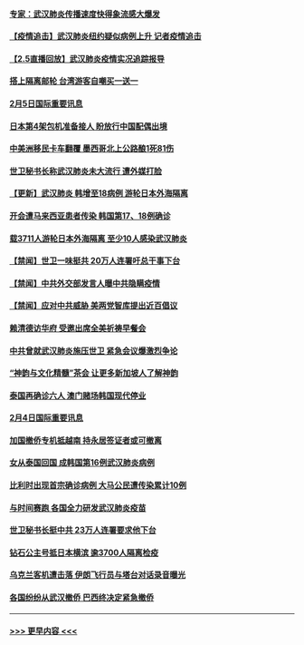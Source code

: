 #### [专家：武汉肺炎传播速度快得象流感大爆发](../pages/prog202/a102770132.md?t=02060102) 
#### [【疫情追击】武汉肺炎纽约疑似病例上升 记者疫情追击](../pages/prog202/a102770000.md?t=02060102) 
#### [【2.5直播回放】武汉肺炎疫情实况追踪报导](../pages/prog202/a102769913.md?t=02060102) 
#### [搭上隔离邮轮 台湾游客自嘲买一送一](../pages/prog202/a102769845.md?t=02060102) 
#### [2月5日国际重要讯息](../pages/prog202/a102769821.md?t=02060102) 
#### [日本第4架包机准备接人 盼放行中国配偶出境](../pages/prog202/a102769765.md?t=02060102) 
#### [中美洲移民卡车翻覆 墨西哥北上公路酿1死81伤](../pages/prog202/a102769703.md?t=02060102) 
#### [世卫秘书长称武汉肺炎未大流行 遭外媒打脸](../pages/prog202/a102769679.md?t=02060102) 
#### [【更新】武汉肺炎 韩增至18病例 游轮日本外海隔离](../pages/prog202/a102758911.md?t=02060102) 
#### [开会遭马来西亚患者传染 韩国第17、18例确诊](../pages/prog202/a102769600.md?t=02060102) 
#### [载3711人游轮日本外海隔离 至少10人感染武汉肺炎](../pages/prog202/a102769538.md?t=02060102) 
#### [【禁闻】世卫一味挺共 20万人连署吁总干事下台](../pages/prog202/a102769445.md?t=02060102) 
#### [【禁闻】中共外交部发言人曝中共隐瞒疫情](../pages/prog202/a102769400.md?t=02060102) 
#### [【禁闻】应对中共威胁 美两党智库提出近百倡议](../pages/prog202/a102769357.md?t=02060102) 
#### [赖清德访华府  受邀出席全美祈祷早餐会](../pages/prog202/a102769350.md?t=02060102) 
#### [中共曾就武汉肺炎施压世卫 紧急会议爆激烈争论](../pages/prog202/a102769312.md?t=02060102) 
#### [“神韵与文化精髓”茶会 让更多新加坡人了解神韵](../pages/prog202/a102769286.md?t=02060102) 
#### [泰国再确诊六人 澳门赌场韩国现代停业](../pages/prog202/a102769239.md?t=02060102) 
#### [2月4日国际重要讯息](../pages/prog202/a102768884.md?t=02060102) 
#### [加国撤侨专机抵越南 持永居签证者或可撤离](../pages/prog202/a102768877.md?t=02060102) 
#### [女从泰国回国 成韩国第16例武汉肺炎病例](../pages/prog202/a102768669.md?t=02060102) 
#### [比利时出现首宗确诊病例 大马公民遭传染累计10例](../pages/prog202/a102768824.md?t=02060102) 
#### [与时间赛跑 各国全力研发武汉肺炎疫苗](../pages/prog202/a102768738.md?t=02060102) 
#### [世卫秘书长挺中共 23万人连署要求他下台](../pages/prog202/a102768717.md?t=02060102) 
#### [钻石公主号抵日本横滨 逾3700人隔离检疫](../pages/prog202/a102768714.md?t=02060102) 
#### [乌克兰客机遭击落 伊朗飞行员与塔台对话录音曝光](../pages/prog202/a102768645.md?t=02060102) 
#### [各国纷纷从武汉撤侨 巴西终决定紧急撤侨](../pages/prog202/a102768630.md?t=02060102) 

----
#### [ >>> 更早内容 <<< ](../indexes/prog202-earlier.md)
